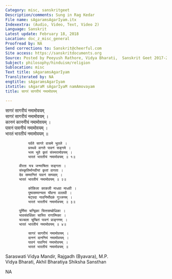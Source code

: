 ```yaml
---
Category: misc, sanskritgeet
Description/comments: Sung in Rag Kedar
File name: sAgaramsAgarIyam.itx
Indexextra: (Audio, Video, Text, Video 2)
Language: Sanskrit
Latest update: February 18, 2018
Location: doc_z_misc_general
Proofread by: NA
Send corrections to: Sanskrit@cheerful.com
Site access: https://sanskritdocuments.org
Source: Posted by Peeyush Rathore, Vidya Bharati,  Sanskrit Geet 2017-2018
Subject: philosophy/hinduism/religion
Sublocation: misc
Text title: sAgaramsAgarIyam
Transliterated by: NA
engtitle: sAgaramsAgarIyam
itxtitle: sAgaraM sAgarIyaM namAmovayam
title: सागरं सागरीयं नमामोवयम्

---
```

  
 सागरं सागरीयं नमामोवयम्   
          सागरं सागरीयं नमामोवयम् ।  
          काननं काननीयं नमामोवयम् ।  
          पावनं पावनीयं नमामोवयम् ।  
          भारतं भारतीयं नमामोवयम् ॥  
  
              पर्वते सागरे वासमे भूतले ।  
              प्रस्थवे वागते पावनं सङ्गमे ।  
              भव्य भूते कृतं संस्मरामोवयम् ।  
              भारतं भारतीयं नमामोवयम् ॥ १॥  
  
          वीरता यत्र जन्माश्रिता सङ्गता ।  
          संस्कृतिर्मानवीयां कृतां वागता ।  
          देव सम्मानितं पावनं सम्पदम् ।  
          भारतं भारतीयं नमामोवयम् ॥ २॥  
  
              कोकिला काकली माधवा माधवी ।  
              पुष्पसम्मान्यता यौवना वल्लवी ।  
              षट्पदा नावनिर्मोदकं गुञ्जनम् ।  
              भारतं भारतीयं नमामोवयम् ॥ ३॥  
  
          पूर्णिमा चन्द्रिका चित्तसम्बोधिका ।  
          भावसंवर्धिका चास्ति रागात्मिका ।  
          चञ्चला चुम्बितं पावनं प्राङ्गणम् ।  
          भारतं भारतीयं नमामोवयम् ॥ ४॥  
  
              सागरं सागरीयं नमामोवयम् ।  
              दाननं दाननियं नमामोवयम् ।  
              पावनं पावनियं नमामोवयम् ।  
              भारतं भारतीयं नमामोवयम् ॥  
  
  
Saraswati Vidya Mandir, Rajgadh (Byavara), M.P.  
Vidya Bharati, Akhil Bharatiya Shiksha Sansthan  
  
NA  
  
